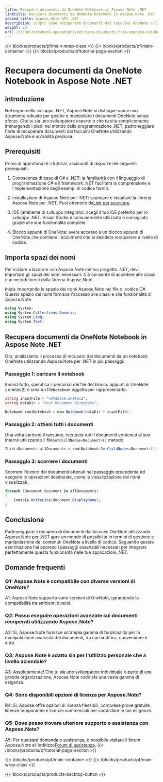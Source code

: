 ```yaml
---
title: Recupera documenti da OneNote Notebook in Aspose Note .NET
linktitle: Recupera documenti da OneNote Notebook in Aspose Note .NET
second_title: Aspose.Note API .NET
description: Scopri come recuperare documenti dai taccuini OneNote a livello di codice utilizzando Aspose.Note per .NET, consentendo un'integrazione e una manipolazione perfette.
weight: 25
url: /it/net/notebook-operations/retrieve-documents-from-onenote-notebook/
---
```


{{< blocks/products/pf/main-wrap-class >}}
{{< blocks/products/pf/main-container >}}
{{< blocks/products/pf/tutorial-page-section >}}

# Recupera documenti da OneNote Notebook in Aspose Note .NET

## introduzione

Nel regno dello sviluppo .NET, Aspose.Note si distingue come uno strumento robusto per gestire e manipolare i documenti OneNote senza sforzo. Che tu sia uno sviluppatore esperto o che tu stia semplicemente immergendo i piedi nel mondo della programmazione .NET, padroneggiare l'arte di recuperare documenti dai taccuini OneNote utilizzando Aspose.Note è un'abilità preziosa.

## Prerequisiti

Prima di approfondire il tutorial, assicurati di disporre dei seguenti prerequisiti:

1. Conoscenza di base di C# e .NET: la familiarità con il linguaggio di programmazione C# e il framework .NET faciliterà la comprensione e l'implementazione degli esempi di codice forniti.

2.  Installazione di Aspose.Note per .NET: scaricare e installare la libreria Aspose.Note per .NET. Puoi ottenerlo da[Link per scaricare](https://releases.aspose.com/note/net/).

3. IDE (ambiente di sviluppo integrato): scegli il tuo IDE preferito per lo sviluppo .NET. Visual Studio è comunemente utilizzato e consigliato grazie alle sue funzionalità complete.

4. Blocco appunti di OneNote: avere accesso a un blocco appunti di OneNote che contiene i documenti che si desidera recuperare a livello di codice.

## Importa spazi dei nomi

Per iniziare a lavorare con Aspose.Note nel tuo progetto .NET, devi importare gli spazi dei nomi necessari. Ciò consente di accedere alle classi e ai metodi forniti dalla libreria Aspose.Note.

Inizia importando lo spazio dei nomi Aspose.Note nel file di codice C#. Questo spazio dei nomi fornisce l'accesso alle classi e alle funzionalità di Aspose.Note.

```csharp
using System;
using System.Collections.Generic;
using System.Linq;
using System.Text;
```

## Recupera documenti da OneNote Notebook in Aspose Note .NET

Ora, analizziamo il processo di recupero dei documenti da un notebook OneNote utilizzando Aspose.Note per .NET in più passaggi:

### Passaggio 1: caricare il notebook

 Innanzitutto, specifica il percorso del file del blocco appunti di OneNote (.onetoc2) e crea un file`Notebook` oggetto per rappresentarlo.

```csharp
string inputFile = "notebook.onetoc2";
string dataDir = "Your Document Directory";

Notebook rootNotebook = new Notebook(dataDir + inputFile);
```

### Passaggio 2: ottieni tutti i documenti

 Una volta caricato il taccuino, recupera tutti i documenti contenuti al suo interno utilizzando il file`GetChildNodes<Document>()` metodo.

```csharp
IList<Document> allDocuments = rootNotebook.GetChildNodes<Document>();
```

### Passaggio 3: scorrere i documenti

Scorrere l'elenco dei documenti ottenuti nel passaggio precedente ed eseguire le operazioni desiderate, come la visualizzazione dei nomi visualizzati.

```csharp
foreach (Document document in allDocuments) 
{
    Console.WriteLine(document.DisplayName);
}
```

## Conclusione

Padroneggiare il recupero di documenti dai taccuini OneNote utilizzando Aspose.Note per .NET apre un mondo di possibilità in termini di gestione e manipolazione dei contenuti OneNote a livello di codice. Seguendo questa esercitazione hai appreso i passaggi essenziali necessari per integrare perfettamente questa funzionalità nelle tue applicazioni .NET.

## Domande frequenti

### Q1: Aspose.Note è compatibile con diverse versioni di OneNote?

A1: Aspose.Note supporta varie versioni di OneNote, garantendo la compatibilità tra ambienti diversi.

### Q2: Posso eseguire operazioni avanzate sui documenti recuperati utilizzando Aspose.Note?

A2: Sì, Aspose.Note fornisce un'ampia gamma di funzionalità per la manipolazione avanzata dei documenti, tra cui modifica, conversione e altro.

### Q3: Aspose.Note è adatto sia per l'utilizzo personale che a livello aziendale?

A3: Assolutamente! Che tu sia uno sviluppatore individuale o parte di una grande organizzazione, Aspose.Note soddisfa una vasta gamma di esigenze.

### Q4: Sono disponibili opzioni di licenza per Aspose.Note?

R4: Sì, Aspose offre opzioni di licenza flessibili, comprese prove gratuite, licenze temporanee e licenze commerciali per soddisfare le tue esigenze.

### Q5: Dove posso trovare ulteriore supporto o assistenza con Aspose.Note?

 A5: Per qualsiasi domanda o assistenza, è possibile visitare il forum Aspose.Note all'indirizzo[Forum di assistenza](https://forum.aspose.com/c/note/28).
{{< /blocks/products/pf/tutorial-page-section >}}

{{< /blocks/products/pf/main-container >}}
{{< /blocks/products/pf/main-wrap-class >}}

{{< blocks/products/products-backtop-button >}}
